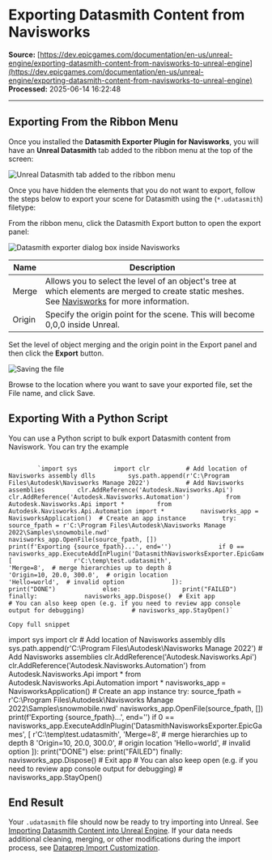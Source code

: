 # Exporting Datasmith Content from Navisworks

**Source:** [https://dev.epicgames.com/documentation/en-us/unreal-engine/exporting-datasmith-content-from-navisworks-to-unreal-engine](https://dev.epicgames.com/documentation/en-us/unreal-engine/exporting-datasmith-content-from-navisworks-to-unreal-engine)  
**Processed:** 2025-06-14 16:22:48

---

## Exporting From the Ribbon Menu

Once you installed the **Datasmith Exporter Plugin for Navisworks**, you will have an **Unreal Datasmith** tab added to the ribbon menu at the top of the screen:

![Unreal Datasmith tab added to the ribbon menu](https://d1iv7db44yhgxn.cloudfront.net/documentation/images/bb5646ae-3676-4766-8ac4-5e99b232fb16/datasmithnavisexport1.png "Unreal Datasmith tab added to the ribbon menu")

Once you have hidden the elements that you do not want to export, follow the steps below to export your scene for Datasmith using the (`*.udatasmith`) filetype:

From the ribbon menu, click the Datasmith Export button to open the export panel:

![Datasmith exporter dialog box inside Navisworks](https://d1iv7db44yhgxn.cloudfront.net/documentation/images/07ea4d32-ee7e-4402-9b4d-1bc299be2e39/datasmithnavisorigin2.png "Datasmith exporter dialog box inside Navisworks")

| Name | Description |
| --- | --- |
| Merge | Allows you to select the level of an object's tree at which elements are merged to create static meshes. See [Navisworks](/documentation/en-us/unreal-engine/using-datasmith-with-navisworks-in-unreal-engine) for more information. |
| Origin | Specify the origin point for the scene. This will become 0,0,0 inside Unreal. |

Set the level of object merging and the origin point in the Export panel and then click the **Export** button.

![Saving the file](https://d1iv7db44yhgxn.cloudfront.net/documentation/images/9457f8e3-3024-4f09-a4af-b89f3bed4e74/datasmithnavisexport3.png "Saving the file")

Browse to the location where you want to save your exported file, set the File name, and click Save.

## Exporting With a Python Script

You can use a Python script to bulk export Datasmith content from Naviswork. You can try the example

```

        `import sys          import clr          # Add location of Navisworks assembly dlls         sys.path.append(r'C:\Program Files\Autodesk\Navisworks Manage 2022')          # Add Navisworks assemblies         clr.AddReference('Autodesk.Navisworks.Api')         clr.AddReference('Autodesk.Navisworks.Automation')          from Autodesk.Navisworks.Api import *         from Autodesk.Navisworks.Api.Automation import *          navisworks_app = NavisworksApplication()  # Create an app instance          try:             source_fpath = r'C:\Program Files\Autodesk\Navisworks Manage 2022\Samples\snowmobile.nwd'              navisworks_app.OpenFile(source_fpath, [])              print(f'Exporting {source_fpath}...', end='')             if 0 == navisworks_app.ExecuteAddInPlugin('DatasmithNavisworksExporter.EpicGames', [                 r'C:\temp\test.udatasmith',                 'Merge=8',  # merge hierarchies up to depth 8                 'Origin=10, 20.0, 300.0',  # origin location                 'Hello=world',  # invalid option             ]):                 print("DONE")             else:                 print("FAILED")         finally:             navisworks_app.Dispose()  # Exit app             # You can also keep open (e.g. if you need to review app console output for debugging)             # navisworks_app.StayOpen()`

Copy full snippet
```
import sys import clr # Add location of Navisworks assembly dlls sys.path.append(r'C:\\Program Files\\Autodesk\\Navisworks Manage 2022') # Add Navisworks assemblies clr.AddReference('Autodesk.Navisworks.Api') clr.AddReference('Autodesk.Navisworks.Automation') from Autodesk.Navisworks.Api import \* from Autodesk.Navisworks.Api.Automation import \* navisworks\_app = NavisworksApplication() # Create an app instance try: source\_fpath = r'C:\\Program Files\\Autodesk\\Navisworks Manage 2022\\Samples\\snowmobile.nwd' navisworks\_app.OpenFile(source\_fpath, \[\]) print(f'Exporting {source\_fpath}...', end='') if 0 == navisworks\_app.ExecuteAddInPlugin('DatasmithNavisworksExporter.EpicGames', \[ r'C:\\temp\\test.udatasmith', 'Merge=8', # merge hierarchies up to depth 8 'Origin=10, 20.0, 300.0', # origin location 'Hello=world', # invalid option \]): print("DONE") else: print("FAILED") finally: navisworks\_app.Dispose() # Exit app # You can also keep open (e.g. if you need to review app console output for debugging) # navisworks\_app.StayOpen()

## End Result

Your `.udatasmith` file should now be ready to try importing into Unreal. See [Importing Datasmith Content into Unreal Engine](/documentation/en-us/unreal-engine/importing-datasmith-content-into-unreal-engine). If your data needs additional cleaning, merging, or other modifications during the import process, see [Dataprep Import Customization](/documentation/en-us/unreal-engine/dataprep-import-customization-in-unreal-engine).